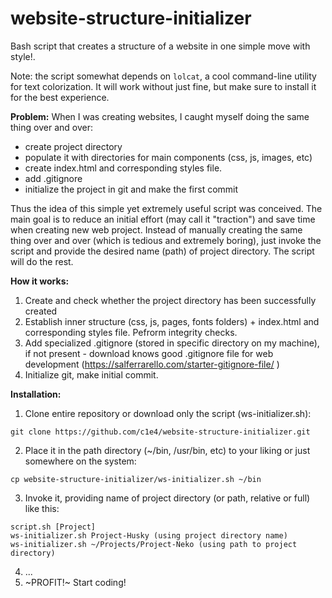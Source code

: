 # website-structure-initializer
Bash script that creates a structure of a website in one simple move with style!. 

Note: the script somewhat depends on `lolcat`, a cool command-line utility for text colorization. It will work without just fine, but make sure to install it for the best experience.

**Problem:**
When I was creating websites, I caught myself doing the same thing over and over:
- create project directory
- populate it with directories for main components (css, js, images, etc)
- create index.html and corresponding styles file.
- add .gitignore
- initialize the project in git and make the first commit 

Thus the idea of this simple yet extremely useful script was conceived. The main goal is to reduce an initial effort (may call it "traction") and save time when creating new web project. Instead of manually creating the same thing over and over (which is tedious and extremely boring), just invoke the script and provide the desired name (path) of project directory. The script will do the rest.   

**How it works:**
1) Create and check whether the project directory has been successfully created
2) Establish inner structure (css, js, pages, fonts folders) + index.html and corresponding styles file. Pefrorm integrity checks.
3) Add specialized .gitignore (stored in specific directory on my machine), if not present - download knows good .gitignore file for web development (https://salferrarello.com/starter-gitignore-file/
)
4) Initialize git, make initial commit. 

**Installation:** 
1. Clone entire repository or download only the script (ws-initializer.sh):
```
git clone https://github.com/c1e4/website-structure-initializer.git
```
2. Place it in the path directory (~/bin, /usr/bin, etc) to your liking or just somewhere on the system:
```
cp website-structure-initializer/ws-initializer.sh ~/bin
```
3. Invoke it, providing name of project directory (or path, relative or full) like this:
```
script.sh [Project]
ws-initializer.sh Project-Husky (using project directory name)
ws-initializer.sh ~/Projects/Project-Neko (using path to project directory)
```
4. ...
5. ~PROFIT!~ Start coding!
